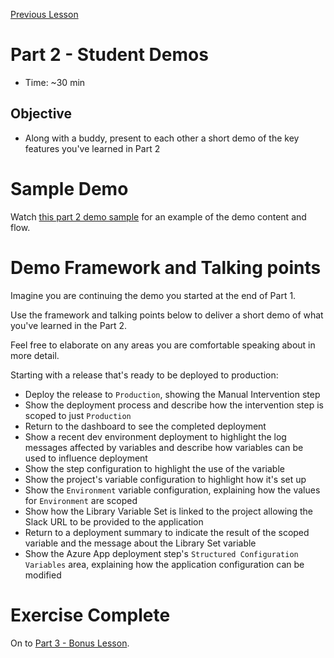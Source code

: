 [Previous Lesson](part-2-lesson-5.md)

# Part 2 - Student Demos
- Time: ~30 min

## Objective
- Along with a buddy, present to each other a short demo of the key features you've learned in Part 2

# Sample Demo

Watch [this part 2 demo sample](https://drive.google.com/file/d/1_FQlRRujJzdJ1MmxZB6jFu-GxCokPtBK/view?usp=sharing) for an example of the demo content and flow.

# Demo Framework and Talking points
Imagine you are continuing the demo you started at the end of Part 1.

Use the framework and talking points below to deliver a short demo of what you've learned in the Part 2.

Feel free to elaborate on any areas you are comfortable speaking about in more detail.

Starting with a release that's ready to be deployed to production:
- Deploy the release to `Production`, showing the Manual Intervention step
- Show the deployment process and describe how the intervention step is scoped to just `Production`
- Return to the dashboard to see the completed deployment
- Show a recent dev environment deployment to highlight the log messages affected by variables and describe how variables can be used to influence deployment
- Show the step configuration to highlight the use of the variable
- Show the project's variable configuration to highlight how it's set up
- Show the `Environment` variable configuration, explaining how the values for `Environment` are scoped
- Show how the Library Variable Set is linked to the project allowing the Slack URL to be provided to the application
- Return to a deployment summary to indicate the result of the scoped variable and the message about the Library Set variable
- Show the Azure App deployment step's `Structured Configuration Variables` area, explaining how the application configuration can be modified

# Exercise Complete
On to [Part 3 - Bonus Lesson](part-3-lesson-1.md).
